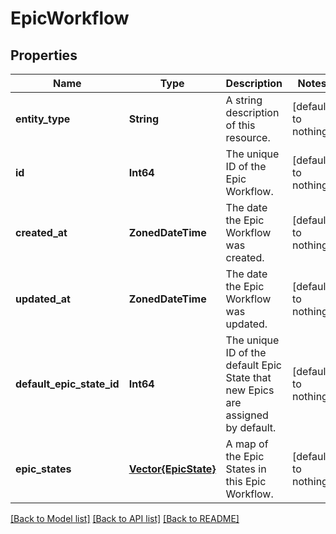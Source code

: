 # EpicWorkflow


## Properties
Name | Type | Description | Notes
------------ | ------------- | ------------- | -------------
**entity_type** | **String** | A string description of this resource. | [default to nothing]
**id** | **Int64** | The unique ID of the Epic Workflow. | [default to nothing]
**created_at** | **ZonedDateTime** | The date the Epic Workflow was created. | [default to nothing]
**updated_at** | **ZonedDateTime** | The date the Epic Workflow was updated. | [default to nothing]
**default_epic_state_id** | **Int64** | The unique ID of the default Epic State that new Epics are assigned by default. | [default to nothing]
**epic_states** | [**Vector{EpicState}**](EpicState.md) | A map of the Epic States in this Epic Workflow. | [default to nothing]


[[Back to Model list]](../README.md#models) [[Back to API list]](../README.md#api-endpoints) [[Back to README]](../README.md)


